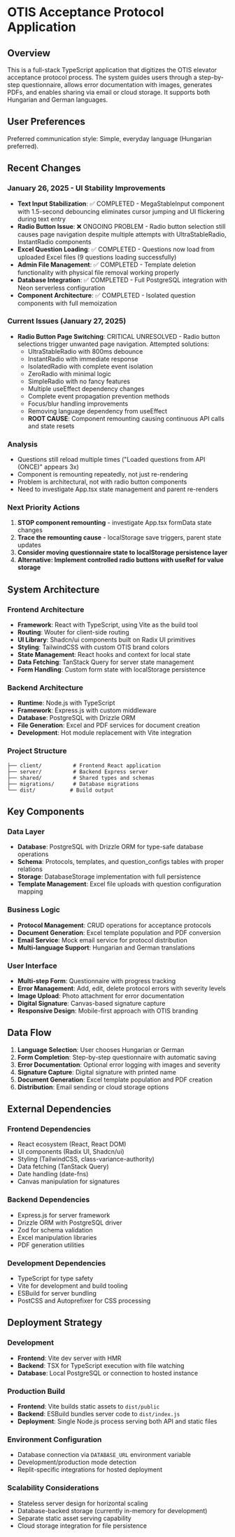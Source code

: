 # OTIS Acceptance Protocol Application

## Overview

This is a full-stack TypeScript application that digitizes the OTIS elevator acceptance protocol process. The system guides users through a step-by-step questionnaire, allows error documentation with images, generates PDFs, and enables sharing via email or cloud storage. It supports both Hungarian and German languages.

## User Preferences

Preferred communication style: Simple, everyday language (Hungarian preferred).

## Recent Changes

### January 26, 2025 - UI Stability Improvements
- **Text Input Stabilization**: ✅ COMPLETED - MegaStableInput component with 1.5-second debouncing eliminates cursor jumping and UI flickering during text entry
- **Radio Button Issue**: ❌ ONGOING PROBLEM - Radio button selection still causes page navigation despite multiple attempts with UltraStableRadio, InstantRadio components
- **Excel Question Loading**: ✅ COMPLETED - Questions now load from uploaded Excel files (9 questions loading successfully)
- **Admin File Management**: ✅ COMPLETED - Template deletion functionality with physical file removal working properly
- **Database Integration**: ✅ COMPLETED - Full PostgreSQL integration with Neon serverless configuration
- **Component Architecture**: ✅ COMPLETED - Isolated question components with full memoization

### Current Issues (January 27, 2025)
- **Radio Button Page Switching**: CRITICAL UNRESOLVED - Radio button selections trigger unwanted page navigation. Attempted solutions:
  - UltraStableRadio with 800ms debounce
  - InstantRadio with immediate response 
  - IsolatedRadio with complete event isolation
  - ZeroRadio with minimal logic
  - SimpleRadio with no fancy features
  - Multiple useEffect dependency changes
  - Complete event propagation prevention methods
  - Focus/blur handling improvements
  - Removing language dependency from useEffect
  - **ROOT CAUSE**: Component remounting causing continuous API calls and state resets

### Analysis
- Questions still reload multiple times ("Loaded questions from API (ONCE)" appears 3x)
- Component is remounting repeatedly, not just re-rendering
- Problem is architectural, not with radio button components
- Need to investigate App.tsx state management and parent re-renders

### Next Priority Actions
1. **STOP component remounting** - investigate App.tsx formData state changes
2. **Trace the remounting cause** - localStorage save triggers, parent state updates
3. **Consider moving questionnaire state to localStorage persistence layer**
4. **Alternative: Implement controlled radio buttons with useRef for value storage**

## System Architecture

### Frontend Architecture
- **Framework**: React with TypeScript, using Vite as the build tool
- **Routing**: Wouter for client-side routing
- **UI Library**: Shadcn/ui components built on Radix UI primitives
- **Styling**: TailwindCSS with custom OTIS brand colors
- **State Management**: React hooks and context for local state
- **Data Fetching**: TanStack Query for server state management
- **Form Handling**: Custom form state with localStorage persistence

### Backend Architecture
- **Runtime**: Node.js with TypeScript
- **Framework**: Express.js with custom middleware
- **Database**: PostgreSQL with Drizzle ORM
- **File Generation**: Excel and PDF services for document creation
- **Development**: Hot module replacement with Vite integration

### Project Structure
```
├── client/          # Frontend React application
├── server/          # Backend Express server
├── shared/          # Shared types and schemas
├── migrations/      # Database migrations
└── dist/           # Build output
```

## Key Components

### Data Layer
- **Database**: PostgreSQL with Drizzle ORM for type-safe database operations
- **Schema**: Protocols, templates, and question_configs tables with proper relations
- **Storage**: DatabaseStorage implementation with full persistence
- **Template Management**: Excel file uploads with question configuration mapping

### Business Logic
- **Protocol Management**: CRUD operations for acceptance protocols
- **Document Generation**: Excel template population and PDF conversion
- **Email Service**: Mock email service for protocol distribution
- **Multi-language Support**: Hungarian and German translations

### User Interface
- **Multi-step Form**: Questionnaire with progress tracking
- **Error Management**: Add, edit, delete protocol errors with severity levels
- **Image Upload**: Photo attachment for error documentation
- **Digital Signature**: Canvas-based signature capture
- **Responsive Design**: Mobile-first approach with OTIS branding

## Data Flow

1. **Language Selection**: User chooses Hungarian or German
2. **Form Completion**: Step-by-step questionnaire with automatic saving
3. **Error Documentation**: Optional error logging with images and severity
4. **Signature Capture**: Digital signature with printed name
5. **Document Generation**: Excel template population and PDF creation
6. **Distribution**: Email sending or cloud storage options

## External Dependencies

### Frontend Dependencies
- React ecosystem (React, React DOM)
- UI components (Radix UI, Shadcn/ui)
- Styling (TailwindCSS, class-variance-authority)
- Data fetching (TanStack Query)
- Date handling (date-fns)
- Canvas manipulation for signatures

### Backend Dependencies
- Express.js for server framework
- Drizzle ORM with PostgreSQL driver
- Zod for schema validation
- Excel manipulation libraries
- PDF generation utilities

### Development Dependencies
- TypeScript for type safety
- Vite for development and build tooling
- ESBuild for server bundling
- PostCSS and Autoprefixer for CSS processing

## Deployment Strategy

### Development
- **Frontend**: Vite dev server with HMR
- **Backend**: TSX for TypeScript execution with file watching
- **Database**: Local PostgreSQL or connection to hosted instance

### Production Build
- **Frontend**: Vite builds static assets to `dist/public`
- **Backend**: ESBuild bundles server code to `dist/index.js`
- **Deployment**: Single Node.js process serving both API and static files

### Environment Configuration
- Database connection via `DATABASE_URL` environment variable
- Development/production mode detection
- Replit-specific integrations for hosted deployment

### Scalability Considerations
- Stateless server design for horizontal scaling
- Database-backed storage (currently in-memory for development)
- Separate static asset serving capability
- Cloud storage integration for file persistence
